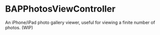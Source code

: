 # BAPPhotosViewController
An iPhone/iPad photo gallery viewer, useful for viewing a finite number of photos. (WIP)

